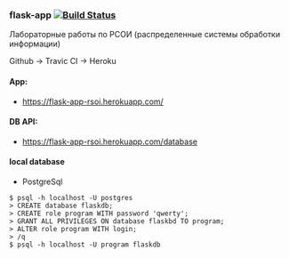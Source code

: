 ### flask-app [![Build Status](https://travis-ci.org/darialukash/flask-app.svg?branch=master)](https://travis-ci.org/darialukash/flask-app)

Лабораторные работы по РСОИ (распределенные системы обработки информации)

Github -> Travic CI -> Heroku

#### App:

- https://flask-app-rsoi.herokuapp.com/

#### DB API:

- https://flask-app-rsoi.herokuapp.com/database   


#### local database

- PostgreSql
```
$ psql -h localhost -U postgres
> CREATE database flaskdb;
> CREATE role program WITH password 'qwerty';
> GRANT ALL PRIVILEGES ON database flaskbd TO program;
> ALTER role program WITH login;
> /q
$ psql -h localhost -U program flaskdb
```
